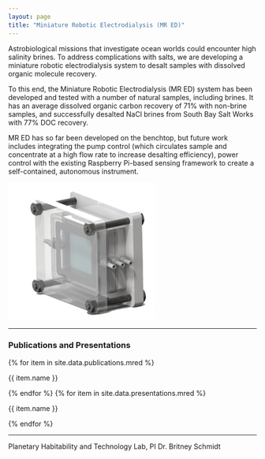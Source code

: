 ```yaml
---
layout: page
title: "Miniature Robotic Electrodialysis (MR ED)"
---
```


Astrobiological missions that investigate ocean worlds could encounter high salinity brines. To address complications with salts, we are developing a miniature robotic electrodialysis system to desalt samples with dissolved organic molecule recovery. 

To this end, the Miniature Robotic Electrodialysis (MR ED) system has been developed and tested with a number of natural samples, including brines. It has an average dissolved organic carbon recovery of 71% with non-brine samples, and successfully desalted NaCl brines from South Bay Salt Works with 77% DOC recovery.

MR ED has so far been developed on the benchtop, but future work includes integrating the pump control (which circulates sample and concentrate at a high flow rate to increase desalting efficiency), power control with the existing Raspberry Pi-based sensing framework to create a self-contained, autonomous instrument.


<img src="/assets/img/mred.jpg" alt="Model of MR ED" width="300"/>

---

<div>
<h3 class="fw-bold border-bottom pb-3 mb-5">Publications and Presentations</h3>
  {% for item in site.data.publications.mred %}
    <p><a>{{ item.name }}</a></p>
  {% endfor %}
  {% for item in site.data.presentations.mred %}
    <p><a>{{ item.name }}</a></p>
  {% endfor %}
</div>

---
Planetary Habitability and Technology Lab, PI Dr. Britney Schmidt
